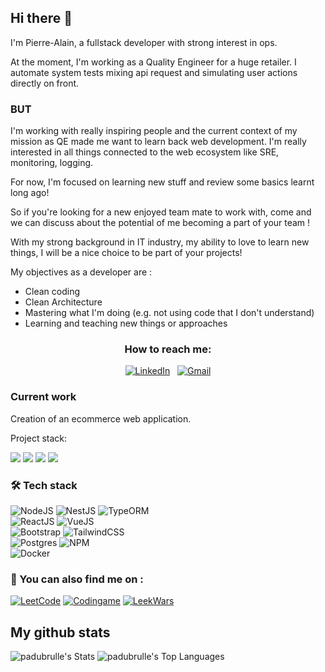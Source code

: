 ## Hi there 👋

I'm Pierre-Alain, a fullstack developer with strong interest in ops.

At the moment, I'm working as a Quality Engineer for a huge retailer. I automate system tests mixing api request and simulating user actions directly on front.

### BUT

I'm working with really inspiring people and the current context of my mission as QE made me want to learn back web development. 
I'm really interested in all things connected to the web ecosystem like SRE, monitoring, logging.

For now, I'm focused on learning new stuff and review some basics learnt long ago!

So if you're looking for a new enjoyed team mate to work with, come and we can discuss about the potential of me becoming a part of your team ! 

With my strong background in IT industry, my ability to love to learn new things, I will be a nice choice to be part of your projects!

My objectives as a developer are : 
* Clean coding
* Clean Architecture
* Mastering what I'm doing (e.g. not using code that I don't understand)
* Learning and teaching new things or approaches

<h3 align="center">How to reach me:</h3>
  <div align="center">
  <a href="https://www.linkedin.com/in/pierre-alain-dubrulle-b15735a3/"><img alt="LinkedIn" src="https://img.shields.io/badge/linkedin%20-%230077B5.svg?&style=flat&logo=linkedin&logoColor=white"/></a> &nbsp;
  <a href="mailto:pierrealain.dubrulle@gmail.com"><img alt="Gmail" src="https://img.shields.io/badge/Gmail-D14836?style=flat&logo=gmail&logoColor=white" /></a>
</div>

### Current work
<p>
Creation of an ecommerce web application.

Project stack: 

<img src="https://img.shields.io/badge/nestjs-%23E0234E.svg?logo=nestjs&logoColor=white"/> <img src="https://img.shields.io/badge/-ReactJS-35495E?logo=react"/> <img src="https://img.shields.io/badge/postgres-%23316192.svg?logo=postgresql&logoColor=white"/> <img src="https://img.shields.io/badge/Bootstrap-563D7C?logo=bootstrap&logoColor=white"/>
</p>

### 🛠️ Tech stack
![NodeJS](https://img.shields.io/badge/-NodeJS-339933?logo=nodedotjs&logoColor=white)
![NestJS](https://img.shields.io/badge/NestJS-%23E0234E.svg?logo=nestjs&logoColor=white)
![TypeORM](https://img.shields.io/badge/TypeORM-e83424.svg?logo=typeorm&logoColor=e83424&color=333)     
![ReactJS](https://img.shields.io/badge/-ReactJS-35495E?logo=react)
![VueJS](https://img.shields.io/badge/-Vue%20js-35495E?logo=vuedotjs&logoColor=4FC08D)     
![Bootstrap](https://img.shields.io/badge/Bootstrap-563D7C?logo=bootstrap&logoColor=white)
![TailwindCSS](https://img.shields.io/badge/tailwindcss-%2338B2AC.svg?logo=tailwind-css&logoColor=white)       
![Postgres](https://img.shields.io/badge/postgres-%23316192.svg?logo=postgresql&logoColor=white) 
![NPM](https://img.shields.io/badge/NPM-%23CB3837.svg?logo=npm&logoColor=white)        
![Docker](https://img.shields.io/badge/Docker-145ede.svg?logo=docker&logoColor=white) 


### 👀 You can also find me on : 
<a href="https://leetcode.com/u/peha/"><img alt="LeetCode" src="https://img.shields.io/badge/LeetCode-000000?logo=LeetCode&logoColor=#d16c06"/></a>
<a href="https://www.codingame.com/profile/3d96b143ceb5c8824bd8c1ac45f0c8623533652"><img alt="Codingame" src="https://img.shields.io/badge/Codingame-000000?logo=CodinGame&logoColor=#d16c06"/></a>
<a href="https://www.codingame.com/profile/3d96b143ceb5c8824bd8c1ac45f0c8623533652"><img alt="LeekWars" src="https://img.shields.io/badge/Leek-Wars-333?labelColor=5fad1b&style=plastic"/></a>

## My github stats

![padubrulle's Stats](https://github-readme-stats.vercel.app/api?username=padubrulle&theme=tokyonight&show_icons=true&hide_border=true&count_private=true)
![padubrulle's Top Languages](https://github-readme-stats.vercel.app/api/top-langs/?username=padubrulle&theme=tokyonight&show_icons=true&hide_border=true&layout=compact)
